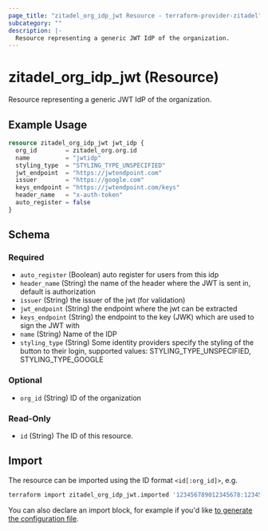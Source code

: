 ```yaml
---
page_title: "zitadel_org_idp_jwt Resource - terraform-provider-zitadel"
subcategory: ""
description: |-
  Resource representing a generic JWT IdP of the organization.
---
```


# zitadel_org_idp_jwt (Resource)

Resource representing a generic JWT IdP of the organization.

## Example Usage

```terraform
resource zitadel_org_idp_jwt jwt_idp {
  org_id        = zitadel_org.org.id
  name          = "jwtidp"
  styling_type  = "STYLING_TYPE_UNSPECIFIED"
  jwt_endpoint  = "https://jwtendpoint.com"
  issuer        = "https://google.com"
  keys_endpoint = "https://jwtendpoint.com/keys"
  header_name   = "x-auth-token"
  auto_register = false
}
```

<!-- schema generated by tfplugindocs -->
## Schema

### Required

- `auto_register` (Boolean) auto register for users from this idp
- `header_name` (String) the name of the header where the JWT is sent in, default is authorization
- `issuer` (String) the issuer of the jwt (for validation)
- `jwt_endpoint` (String) the endpoint where the jwt can be extracted
- `keys_endpoint` (String) the endpoint to the key (JWK) which are used to sign the JWT with
- `name` (String) Name of the IDP
- `styling_type` (String) Some identity providers specify the styling of the button to their login, supported values: STYLING_TYPE_UNSPECIFIED, STYLING_TYPE_GOOGLE

### Optional

- `org_id` (String) ID of the organization

### Read-Only

- `id` (String) The ID of this resource.

## Import

The resource can be imported using the ID format `<id[:org_id]>`, e.g.

```bash
terraform import zitadel_org_idp_jwt.imported '123456789012345678:123456789012345678'
```

You can also declare an import block, for example if you'd like [to generate the configuration file](https://developer.hashicorp.com/terraform/language/import/generating-configuration).
